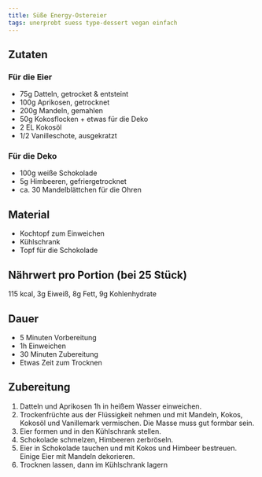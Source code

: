 ```yaml
---
title: Süße Energy-Ostereier
tags: unerprobt suess type-dessert vegan einfach
---
```

## Zutaten 
### Für die Eier
- 75g Datteln, getrocket & entsteint
- 100g Aprikosen, getrocknet
- 200g Mandeln, gemahlen
- 50g Kokosflocken + etwas für die Deko
- 2 EL Kokosöl
- 1/2 Vanilleschote, ausgekratzt

### Für die Deko
- 100g weiße Schokolade
- 5g Himbeeren, gefriergetrocknet
- ca. 30 Mandelblättchen für die Ohren

## Material
* Kochtopf zum Einweichen
* Kühlschrank
* Topf für die Schokolade

## Nährwert pro Portion (bei 25 Stück)
115 kcal, 3g Eiweiß, 8g Fett, 9g Kohlenhydrate

## Dauer
* 5 Minuten Vorbereitung
* 1h Einweichen
* 30 Minuten Zubereitung
* Etwas Zeit zum Trocknen

## Zubereitung
1. Datteln und Aprikosen 1h in heißem Wasser einweichen.
2. Trockenfrüchte aus der Flüssigkeit nehmen und mit Mandeln, Kokos, Kokosöl und Vanillemark vermischen. Die Masse muss gut formbar sein.
3. Eier formen und in den Kühlschrank stellen.
4. Schokolade schmelzen, Himbeeren zerbröseln.
5. Eier in Schokolade tauchen und mit Kokos und Himbeer bestreuen. Einige Eier mit Mandeln dekorieren.
6. Trocknen lassen, dann im Kühlschrank lagern